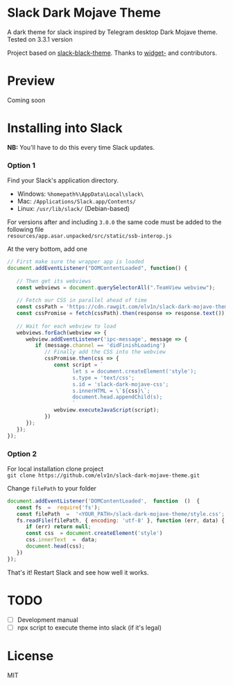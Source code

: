 
  
# Slack Dark Mojave Theme  
  
A dark theme for slack inspired by Telegram desktop Dark Mojave theme.  
Tested on 3.3.1 version  
  
Project based on  [slack-black-theme](https://github.com/widget-/slack-black-theme). Thanks to [widget-](https://github.com/widget-) and contributors.
# Preview  
  
Coming soon  
  
# Installing into Slack  
  
**NB:** You'll have to do this every time Slack updates.  
  
### Option 1  
  
Find your Slack's application directory.  
  
* Windows: `%homepath%\AppData\Local\slack\`  
* Mac: `/Applications/Slack.app/Contents/`  
* Linux: `/usr/lib/slack/` (Debian-based)  
  
For versions after and including `3.0.0` the same code must be added to the following file  
`resources/app.asar.unpacked/src/static/ssb-interop.js`  
  
At the very bottom, add one  
  
```js  
// First make sure the wrapper app is loaded  
document.addEventListener("DOMContentLoaded", function() {  
  
   // Then get its webviews  
   const webviews = document.querySelectorAll(".TeamView webview");  
  
   // Fetch our CSS in parallel ahead of time  
   const cssPath = 'https://cdn.rawgit.com/elv1n/slack-dark-mojave-theme/master/style.css';  
   const cssPromise = fetch(cssPath).then(response => response.text());  
  
   // Wait for each webview to load  
   webviews.forEach(webview => {  
      webview.addEventListener('ipc-message', message => {  
         if (message.channel == 'didFinishLoading')  
            // Finally add the CSS into the webview  
            cssPromise.then(css => {  
               const script = `  
                     let s = document.createElement('style');  
                     s.type = 'text/css';  
                     s.id = 'slack-dark-mojave-css';  
                     s.innerHTML = \`${css}\`;  
                     document.head.appendChild(s);  
                     `  
               webview.executeJavaScript(script);  
            })  
      });  
   });  
});  
```  
  
### Option 2  
  
For local installation clone project  
`git clone https://github.com/elv1n/slack-dark-mojave-theme.git`  
  
Change `filePath` to your folder  
  
```js  
document.addEventListener('DOMContentLoaded',  function  ()  {  
   const fs  =  require('fs');  
   const filePath  =  '<YOUR_PATH>/slack-dark-mojave-theme/style.css';  
   fs.readFile(filePath, { encoding: 'utf-8' }, function (err, data) {  
      if (err) return null;  
      const css  = document.createElement('style')  
      css.innerText  =  data;  
      document.head(css);  
   })  
});  
```  
  
That's it! Restart Slack and see how well it works.  
  
# TODO  
  
 - [ ] Development manual  
 - [ ] npx script to execute theme into slack (if it's legal)  
  
# License  
  
MIT